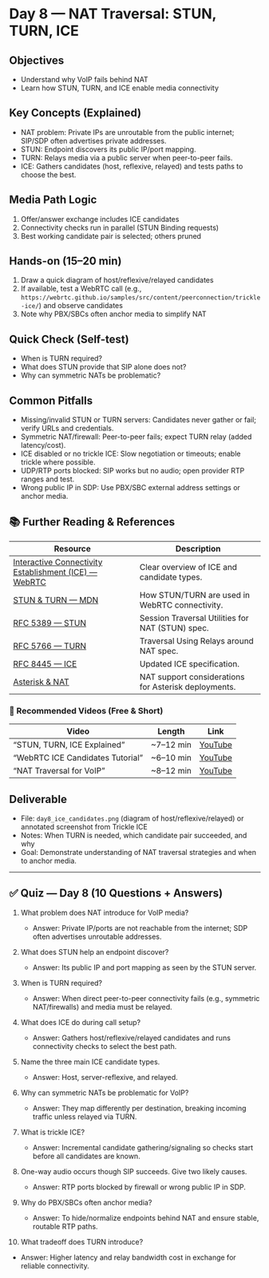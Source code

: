# Day 8 — NAT Traversal: STUN, TURN, ICE

## Objectives
- Understand why VoIP fails behind NAT
- Learn how STUN, TURN, and ICE enable media connectivity

## Key Concepts (Explained)
- NAT problem: Private IPs are unroutable from the public internet; SIP/SDP often advertises private addresses.
- STUN: Endpoint discovers its public IP/port mapping.
- TURN: Relays media via a public server when peer-to-peer fails.
- ICE: Gathers candidates (host, reflexive, relayed) and tests paths to choose the best.

## Media Path Logic
1) Offer/answer exchange includes ICE candidates
2) Connectivity checks run in parallel (STUN Binding requests)
3) Best working candidate pair is selected; others pruned

## Hands-on (15–20 min)
1) Draw a quick diagram of host/reflexive/relayed candidates
2) If available, test a WebRTC call (e.g., `https://webrtc.github.io/samples/src/content/peerconnection/trickle-ice/`) and observe candidates
3) Note why PBX/SBCs often anchor media to simplify NAT

## Quick Check (Self-test)
- When is TURN required?
- What does STUN provide that SIP alone does not?
- Why can symmetric NATs be problematic?

## Common Pitfalls
- Missing/invalid STUN or TURN servers: Candidates never gather or fail; verify URLs and credentials.
- Symmetric NAT/firewall: Peer-to-peer fails; expect TURN relay (added latency/cost).
- ICE disabled or no trickle ICE: Slow negotiation or timeouts; enable trickle where possible.
- UDP/RTP ports blocked: SIP works but no audio; open provider RTP ranges and test.
- Wrong public IP in SDP: Use PBX/SBC external address settings or anchor media.

## 📚 Further Reading & References

| Resource | Description |
|---|---|
| [Interactive Connectivity Establishment (ICE) — WebRTC](https://webrtc.org/getting-started/ice) | Clear overview of ICE and candidate types. |
| [STUN & TURN — MDN](https://developer.mozilla.org/en-US/docs/Web/API/WebRTC_API/Connectivity) | How STUN/TURN are used in WebRTC connectivity. |
| [RFC 5389 — STUN](https://www.rfc-editor.org/rfc/rfc5389) | Session Traversal Utilities for NAT (STUN) spec. |
| [RFC 5766 — TURN](https://www.rfc-editor.org/rfc/rfc5766) | Traversal Using Relays around NAT spec. |
| [RFC 8445 — ICE](https://www.rfc-editor.org/rfc/rfc8445) | Updated ICE specification. |
| [Asterisk & NAT](https://wiki.asterisk.org/wiki/display/AST/Asterisk+SIP+NAT+support) | NAT support considerations for Asterisk deployments. |

### 🎥 Recommended Videos (Free & Short)

| Video | Length | Link |
|---|---|---|
| “STUN, TURN, ICE Explained” | ~7–12 min | [YouTube](https://www.youtube.com/results?search_query=STUN+TURN+ICE+explained) |
| “WebRTC ICE Candidates Tutorial” | ~6–10 min | [YouTube](https://www.youtube.com/results?search_query=WebRTC+ICE+candidates+tutorial) |
| “NAT Traversal for VoIP” | ~8–12 min | [YouTube](https://www.youtube.com/results?search_query=NAT+traversal+for+VoIP) |

## Deliverable
- File: `day8_ice_candidates.png` (diagram of host/reflexive/relayed) or annotated screenshot from Trickle ICE
- Notes: When TURN is needed, which candidate pair succeeded, and why
- Goal: Demonstrate understanding of NAT traversal strategies and when to anchor media.

---

## ✅ Quiz — Day 8 (10 Questions + Answers)

1) What problem does NAT introduce for VoIP media?
   - Answer: Private IP/ports are not reachable from the internet; SDP often advertises unroutable addresses.

2) What does STUN help an endpoint discover?
   - Answer: Its public IP and port mapping as seen by the STUN server.

3) When is TURN required?
   - Answer: When direct peer-to-peer connectivity fails (e.g., symmetric NAT/firewalls) and media must be relayed.

4) What does ICE do during call setup?
   - Answer: Gathers host/reflexive/relayed candidates and runs connectivity checks to select the best path.

5) Name the three main ICE candidate types.
   - Answer: Host, server-reflexive, and relayed.

6) Why can symmetric NATs be problematic for VoIP?
   - Answer: They map differently per destination, breaking incoming traffic unless relayed via TURN.

7) What is trickle ICE?
   - Answer: Incremental candidate gathering/signaling so checks start before all candidates are known.

8) One-way audio occurs though SIP succeeds. Give two likely causes.
   - Answer: RTP ports blocked by firewall or wrong public IP in SDP.

9) Why do PBX/SBCs often anchor media?
   - Answer: To hide/normalize endpoints behind NAT and ensure stable, routable RTP paths.

10) What tradeoff does TURN introduce?
   - Answer: Higher latency and relay bandwidth cost in exchange for reliable connectivity.
